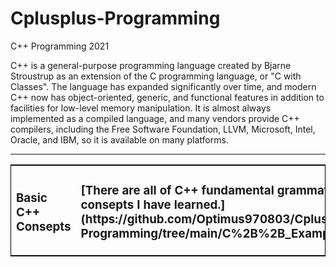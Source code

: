# Cplusplus-Programming
C++ Programming 2021


C++ is a general-purpose programming language created by Bjarne Stroustrup as an extension of the C programming language, or "C with Classes".
The language has expanded significantly over time, and modern C++ now has object-oriented, generic, and functional features in addition to facilities for low-level memory manipulation. 
It is almost always implemented as a compiled language, and many vendors provide C++ compilers, including the Free Software Foundation, LLVM, Microsoft, Intel, Oracle, and IBM, so it is available on many platforms.
<hr>
<table style="border:1px solid black; border_radius:15px;">
  <tr>
    <td><h3>Basic C++ Consepts</h3></td>
    <td><h3>[There are all of C++ fundamental grammatial consepts I have learned.](https://github.com/Optimus970803/Cplusplus-Programming/tree/main/C%2B%2B_Example_Projects)</h3></td>
  </tr>
</table>
